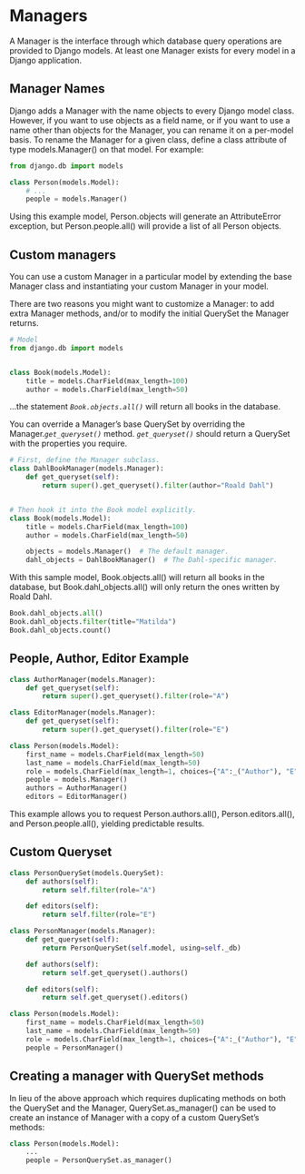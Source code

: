 <link href="https://maxcdn.bootstrapcdn.com/bootstrap/3.3.6/css/bootstrap.min.css" rel="stylesheet" />

# Managers

A Manager is the interface through which database query operations are provided to Django models. At least one Manager exists for every model in a Django application.

## Manager Names

Django adds a Manager with the name objects to every Django model class. However, if you want to use objects as a field name, or if you want to use a name other than objects for the Manager, you can rename it on a per-model basis. To rename the Manager for a given class, define a class attribute of type models.Manager() on that model. For example:

```python
from django.db import models

class Person(models.Model):
    # ...
    people = models.Manager()
```

Using this example model, Person.objects will generate an AttributeError exception, but Person.people.all() will provide a list of all Person objects.

## Custom managers

You can use a custom Manager in a particular model by extending the base Manager class and instantiating your custom Manager in your model.

There are two reasons you might want to customize a Manager: to add extra Manager methods, and/or to modify the initial QuerySet the Manager returns.

```python
# Model
from django.db import models


class Book(models.Model):
    title = models.CharField(max_length=100)
    author = models.CharField(max_length=50)
```

…the statement *`Book.objects.all()`* will return all books in the database.

You can override a Manager’s base QuerySet by overriding the Manager.*`get_queryset()`* method. *`get_queryset()`* should return a QuerySet with the properties you require.

```python
# First, define the Manager subclass.
class DahlBookManager(models.Manager):
    def get_queryset(self):
        return super().get_queryset().filter(author="Roald Dahl")


# Then hook it into the Book model explicitly.
class Book(models.Model):
    title = models.CharField(max_length=100)
    author = models.CharField(max_length=50)

    objects = models.Manager()  # The default manager.
    dahl_objects = DahlBookManager()  # The Dahl-specific manager.
```

With this sample model, Book.objects.all() will return all books in the database, but Book.dahl_objects.all() will only return the ones written by Roald Dahl.

```python
Book.dahl_objects.all()
Book.dahl_objects.filter(title="Matilda")
Book.dahl_objects.count()
```

## People, Author, Editor Example

```python
class AuthorManager(models.Manager):
    def get_queryset(self):
        return super().get_queryset().filter(role="A")

class EditorManager(models.Manager):
    def get_queryset(self):
        return super().get_queryset().filter(role="E")

class Person(models.Model):
    first_name = models.CharField(max_length=50)
    last_name = models.CharField(max_length=50)
    role = models.CharField(max_length=1, choices={"A":_("Author"), "E": _("Editor")})
    people = models.Manager()
    authors = AuthorManager()
    editors = EditorManager()
```

This example allows you to request Person.authors.all(), Person.editors.all(), and Person.people.all(), yielding predictable results.

## Custom Queryset

```python
class PersonQuerySet(models.QuerySet):
    def authors(self):
        return self.filter(role="A")

    def editors(self):
        return self.filter(role="E")

class PersonManager(models.Manager):
    def get_queryset(self):
        return PersonQuerySet(self.model, using=self._db)

    def authors(self):
        return self.get_queryset().authors()

    def editors(self):
        return self.get_queryset().editors()

class Person(models.Model):
    first_name = models.CharField(max_length=50)
    last_name = models.CharField(max_length=50)
    role = models.CharField(max_length=1, choices={"A":_("Author"), "E": _("Editor")})
    people = PersonManager()
```

## Creating a manager with QuerySet methods

In lieu of the above approach which requires duplicating methods on both the QuerySet and the Manager, QuerySet.as_manager() can be used to create an instance of Manager with a copy of a custom QuerySet’s methods:

```python
class Person(models.Model):
    ...
    people = PersonQuerySet.as_manager()
```
